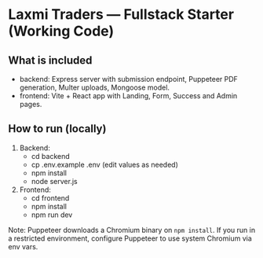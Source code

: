 # Laxmi Traders — Fullstack Starter (Working Code)

## What is included
- backend: Express server with submission endpoint, Puppeteer PDF generation, Multer uploads, Mongoose model.
- frontend: Vite + React app with Landing, Form, Success and Admin pages.

## How to run (locally)
1. Backend:
   - cd backend
   - cp .env.example .env  (edit values as needed)
   - npm install
   - node server.js
2. Frontend:
   - cd frontend
   - npm install
   - npm run dev

Note: Puppeteer downloads a Chromium binary on `npm install`. If you run in a restricted environment, configure Puppeteer to use system Chromium via env vars.